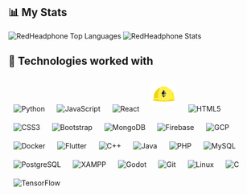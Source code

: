 <h2><b>📊 My Stats</b></h2>

<span>

<img height="160" src="https://github-readme-stats.vercel.app/api/top-langs/?username=RedHeadphone&layout=compact&langs_count=8&theme=github_dark&hide=GAP,GLSL,PureBasic" alt="RedHeadphone Top Languages" />
<img height="160" src="https://github-readme-stats.vercel.app/api?username=RedHeadphone&show_icons=true&count_private=true&theme=github_dark" alt="RedHeadphone Stats" />

</span>

<!-- <h2><b>📈 Competetive Programming Profiles</b></h2>
<span>
<img height="300" src="https://leetcard.jacoblin.cool/RedHeadphone?theme=light&font=Karma&ext=contest" />
<img height="300" src="" />
</span> -->


<h2><b>🧩 Technologies worked with</b></h2>

<p align="left">
    
<!--
 https://profilinator.rishav.dev/ 
https://logosear.ch/ 
https://www.vectorlogo.zone/?q=
-->
    
<img style="margin: 10px" src="https://profilinator.rishav.dev/skills-assets/python-original.svg" alt="Python" height="50" />  
<img style="margin: 10px" src="https://profilinator.rishav.dev/skills-assets/javascript-original.svg" alt="JavaScript" height="50" />  
<img style="margin: 10px" src="https://profilinator.rishav.dev/skills-assets/react-original-wordmark.svg" alt="React" height="50" />  
<!-- <img style="margin: 10px" src="https://raw.githubusercontent.com/vscode-icons/vscode-icons/5b464452541190e67e5cacd0a8f5cb1d312156b7/icons/file_type_light_solidity.svg" alt="Solidity" height="50"/> -->
<img style="margin: 10px" src="https://raw.githubusercontent.com/vscode-icons/vscode-icons/5b464452541190e67e5cacd0a8f5cb1d312156b7/icons/file_type_hardhat.svg" alt="Hardhat" height="50"/>
<img style="margin: 10px" src="https://profilinator.rishav.dev/skills-assets/html5-original-wordmark.svg" alt="HTML5" height="50" />  
<img style="margin: 10px" src="https://profilinator.rishav.dev/skills-assets/css3-original-wordmark.svg" alt="CSS3" height="50" />  
<img style="margin: 10px" src="https://profilinator.rishav.dev/skills-assets/bootstrap-plain.svg" alt="Bootstrap" height="50" />  
<img style="margin: 10px" src="https://profilinator.rishav.dev/skills-assets/mongodb-original-wordmark.svg" alt="MongoDB" height="50" />  
<img style="margin: 10px" src="https://profilinator.rishav.dev/skills-assets/firebase.png" alt="Firebase" height="50" />  
<!-- <img style="margin: 10px" src="https://profilinator.rishav.dev/skills-assets/gnu_bash-icon.svg" alt="Bash" height="50" />   -->   
<img style="margin: 10px" src="https://profilinator.rishav.dev/skills-assets/google_cloud-icon.svg" alt="GCP" height="50" /> 
<img style="margin: 10px" src="https://profilinator.rishav.dev/skills-assets/docker-original-wordmark.svg" alt="Docker" height="50" />  
<!-- <img style="margin: 10px" src="https://profilinator.rishav.dev/skills-assets/nodejs-original-wordmark.svg" alt="Next.js" height="50" />  -->
<img style="margin: 10px" src="https://profilinator.rishav.dev/skills-assets/flutterio-icon.svg" alt="Flutter" height="50" />  
<img style="margin: 10px" src="https://profilinator.rishav.dev/skills-assets/cplusplus-original.svg" alt="C++" height="50" />  
<img style="margin: 10px" src="https://profilinator.rishav.dev/skills-assets/java-original-wordmark.svg" alt="Java" height="50" />  
<img style="margin: 10px" src="https://profilinator.rishav.dev/skills-assets/php-original.svg" alt="PHP" height="50" />  
<img style="margin: 10px" src="https://profilinator.rishav.dev/skills-assets/mysql-original-wordmark.svg" alt="MySQL" height="50" />  
<img style="margin: 10px" src="https://profilinator.rishav.dev/skills-assets/postgresql-original-wordmark.svg" alt="PostgreSQL" height="50" />  
<img style="margin: 10px" src="https://profilinator.rishav.dev/skills-assets/xampp.png" alt="XAMPP" height="50" />  
<img style="margin: 10px" src="https://www.vectorlogo.zone/logos/godotengine/godotengine-icon.svg" alt="Godot" height="50"/>
<img style="margin: 10px" src="https://profilinator.rishav.dev/skills-assets/git-scm-icon.svg" alt="Git" height="50" />
<img style="margin: 10px" src="https://profilinator.rishav.dev/skills-assets/linux-original.svg" alt="Linux" height="50" />  
<!-- <img style="margin: 10px" src="https://profilinator.rishav.dev/skills-assets/express-original-wordmark.svg" alt="Express.js" height="50" />   -->
<img style="margin: 10px" src="https://profilinator.rishav.dev/skills-assets/c-original.svg" alt="C" height="50" />  
<img style="margin: 10px" src="https://profilinator.rishav.dev/skills-assets/tensorflow-icon.svg" alt="TensorFlow" height="50" /> 


</p>
